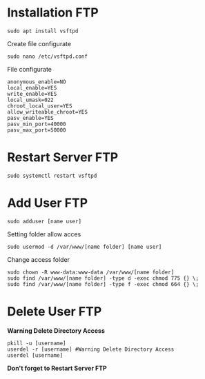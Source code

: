 # Installation FTP
```
sudo apt install vsftpd
```
Create file configurate
```
sudo nano /etc/vsftpd.conf
```
File configurate
```
anonymous_enable=NO
local_enable=YES
write_enable=YES
local_umask=022
chroot_local_user=YES
allow_writeable_chroot=YES
pasv_enable=YES
pasv_min_port=40000
pasv_max_port=50000
```

# Restart Server FTP
```
sudo systemctl restart vsftpd
```

# Add User FTP
```
sudo adduser [name user]
```
Setting folder allow acces
```
sudo usermod -d /var/www/[name folder] [name user]
```
Change access folder
```
sudo chown -R www-data:www-data /var/www/[name folder]
sudo find /var/www/[name folder] -type d -exec chmod 775 {} \;
sudo find /var/www/[name folder] -type f -exec chmod 664 {} \;
```
# Delete User FTP
<b>Warning Delete Directory Access</b>
```
pkill -u [username]
userdel -r [username] #Warning Delete Directory Access
userdel [username]
```
<b>Don't forget to  Restart Server FTP</b>
